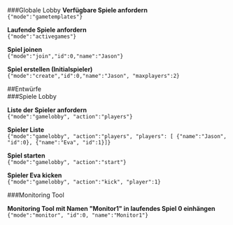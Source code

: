###Globale Lobby
**Verfügbare Spiele anfordern**  
```{"mode":"gametemplates"}```

**Laufende Spiele anfordern**  
```{"mode":"activegames"}```

**Spiel joinen**  
```{"mode":"join","id":0,"name":"Jason"}```

**Spiel erstellen (Initialspieler)**  
```{"mode":"create","id":0,"name":"Jason", "maxplayers":2}```

##Entwürfe  
###Spiele Lobby
 
**Liste der Spieler anfordern**  
```{"mode":"gamelobby", "action":"players"}```

**Spieler Liste**  
```{"mode":"gamelobby", "action":"players", "players": [ {"name":"Jason", "id":0}, {"name":"Eva", "id":1}]}```

**Spiel starten**  
```{"mode":"gamelobby", "action":"start"}```

**Spieler Eva kicken**  
```{"mode":"gamelobby", "action":"kick", "player":1}```

###Monitoring Tool  

**Monitoring Tool mit Namen "Monitor1" in laufendes Spiel 0 einhängen**  
```{"mode":"monitor", "id":0, "name":"Monitor1"}```
